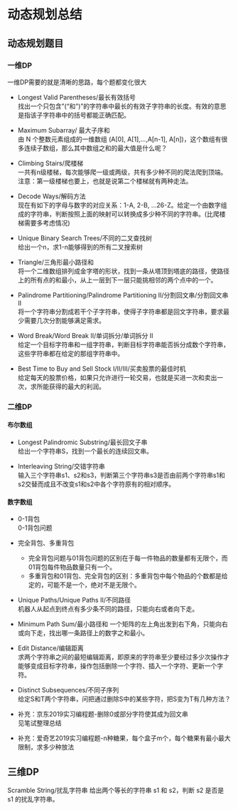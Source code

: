 

# 动态规划总结

## 动态规划题目

### 一维DP
一维DP需要的就是清晰的思路，每个题都变化很大

-  Longest Valid Parentheses/最长有效括号  
找出一个只包含”(“和”)”的字符串中最长的有效子字符串的长度。有效的意思是指该子字符串中的括号都能正确匹配。

- Maximum Subarray/ 最大子序和  
由 N 个整数元素组成的一维数组 (A[0], A[1],…,A[n-1], A[n])，这个数组有很多连续子数组，那么其中数组之和的最大值是什么呢？

- Climbing Stairs/爬楼梯  
一共有n级楼梯，每次能够爬一级或两级，共有多少种不同的爬法爬到顶端。注意：第一级楼梯也要上，也就是说第二个楼梯就有两种走法。

- Decode Ways/解码方法  
现在有如下的字母与数字的对应关系：1-A, 2-B, …26-Z。给定一个由数字组成的字符串，判断按照上面的映射可以转换成多少种不同的字符串。(比爬楼梯需要多考虑情况)

- Unique Binary Search Trees/不同的二叉查找树  
给出一个n，求1-n能够得到的所有二叉搜索树

- Triangle/三角形最小路径和  
将一个二维数组排列成金字塔的形状，找到一条从塔顶到塔底的路径，使路径上的所有点的和最小，从上一层到下一层只能挑相邻的两个点中的一个。

-  Palindrome Partitioning/Palindrome Partitioning II/分割回文串/分割回文串II  
将一个字符串分割成若干个子字符串，使得子字符串都是回文字符串，要求最少需要几次分割能够满足需求。

- Word Break/Word Break II/单词拆分/单词拆分 II  
给定一个目标字符串和一组字符串，判断目标字符串能否拆分成数个字符串，这些字符串都在给定的那组字符串中。

- Best Time to Buy and Sell Stock I/II/III/买卖股票的最佳时机  
给定每天的股票价格，如果只允许进行一轮交易，也就是买进一次和卖出一次，求所能获得的最大的利润。

### 二维DP
#### 布尔数组

- Longest Palindromic Substring/最长回文子串  
给出一个字符串S，找到一个最长的连续回文串。

- Interleaving String/交错字符串  
输入三个字符串s1、s2和s3，判断第三个字符串s3是否由前两个字符串s1和s2交替而成且不改变s1和s2中各个字符原有的相对顺序。

#### 数字数组
- 0-1背包  
0-1背包问题

- 完全背包、多重背包  

  - 完全背包问题与01背包问题的区别在于每一件物品的数量都有无限个，而01背包每件物品数量只有一个。
  - 多重背包和01背包、完全背包的区别：多重背包中每个物品的个数都是给定的，可能不是一个，绝对不是无限个。

- Unique Paths/Unique Paths II/不同路径  
机器人从起点到终点有多少条不同的路径，只能向右或者向下走。

- Minimum Path Sum/最小路径和
一个矩阵的左上角出发到右下角，只能向右或向下走，找出哪一条路径上的数字之和最小。

- Edit Distance/编辑距离  
求两个字符串之间的最短编辑距离，即原来的字符串至少要经过多少次操作才能够变成目标字符串，操作包括删除一个字符、插入一个字符、更新一个字符。

- Distinct Subsequences/不同子序列  
给定S和T两个字符串，问把通过删除S中的某些字符，把S变为T有几种方法？

- 补充：京东2019实习编程题-删除0或部分字符使其成为回文串  
见笔试整理总结

- 补充：爱奇艺2019实习编程题-n种糖果，每个盒子m个，每个糖果有最小最大限制，求多少种放法  
 

## 三维DP
Scramble String/扰乱字符串
给出两个等长的字符串 s1 和 s2，判断 s2 是否是 s1 的扰乱字符串。

 
